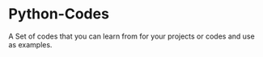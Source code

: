 # Python-Codes
A Set of codes that you can learn from for your projects or codes and use as examples.

